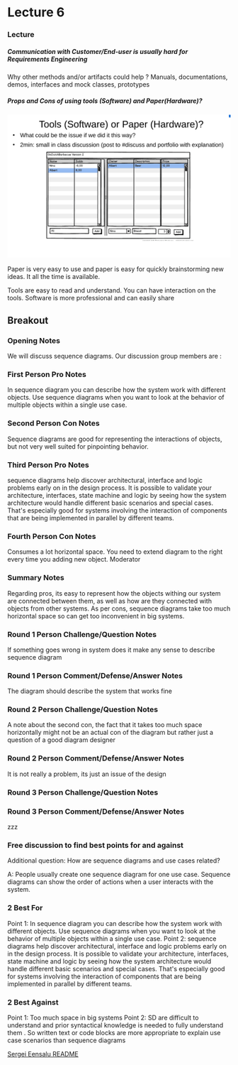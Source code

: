# Lecture 6


### Lecture

##### Communication with Customer/End-user is usually hard for Requirements Engineering
Why other methods and/or artifacts could help ? 
Manuals, documentations, demos, interfaces and mock classes, prototypes 

##### Props and Cons of using tools (Software) and Paper(Hardware)? 
![image](images/lecture_6_pic_1.png)


Paper is very easy to use and paper is easy for quickly brainstorming new ideas.
It all the time is available. 

Tools are easy to read and understand. You can have interaction on the tools. 
Software is more professional and can easily share


## Breakout

###  Opening Notes
We will discuss sequence diagrams. Our discussion group members are :

###  First Person Pro Notes
In sequence diagram you can describe how the system work with different objects. Use sequence diagrams when you want to look at the behavior of multiple objects within a single use case. 
 
###  Second Person Con Notes
Sequence diagrams are good for representing the interactions of objects, but not very well suited for pinpointing behavior.
###  Third Person Pro Notes
sequence diagrams help discover architectural, interface and logic problems early on in the design process. It is possible to validate your architecture, interfaces, state machine and logic by seeing how the system architecture would handle different basic scenarios and special cases. That's especially good for systems involving the interaction of components that are being implemented in parallel by different teams.
###  Fourth Person Con Notes
Consumes a lot horizontal space. You need to extend diagram to the right every time you adding new object.
Moderator 
###  Summary Notes
Regarding pros, its easy to represent how the objects withing our system are connected between them, as well as how are they connected with objects from other systems.
As per cons, sequence diagrams take too much horizontal space so can get too inconvenient in big systems.

###  Round 1 Person Challenge/Question Notes
If something goes wrong in system does it make any sense to describe sequence diagram
###  Round 1 Person Comment/Defense/Answer Notes
The diagram should describe the system that works fine
###  Round 2 Person Challenge/Question Notes
A note about the second con, the fact that it takes too much space horizontally might not be an actual con of the diagram but rather just a question of a good diagram designer
###  Round 2 Person Comment/Defense/Answer Notes
It is not really a problem, its just an issue of the design
###  Round 3 Person Challenge/Question Notes

###  Round 3 Person Comment/Defense/Answer Notes
zzz


###  Free discussion to find best points for and against
Additional question: How are sequence diagrams and use cases related?

A: People usually create one sequence diagram for one use case. Sequence diagrams can show the order of actions when a user interacts with the system. 

###  2 Best For
Point 1: In sequence diagram you can describe how the system work with different objects. Use sequence diagrams when you want to look at the behavior of multiple objects within a single use case. 
Point 2: sequence diagrams help discover architectural, interface and logic problems early on in the design process. It is possible to validate your architecture, interfaces, state machine and logic by seeing how the system architecture would handle different basic scenarios and special cases. That's especially good for systems involving the interaction of components that are being implemented in parallel by different teams.

###  2 Best Against
Point 1: Too much space in big systems
Point 2: SD are difficult to understand and prior syntactical knowledge is needed to fully understand them . So written text or code blocks are more appropriate to explain use case scenarios than sequence diagrams

[Sergei Eensalu README](/Sergei%20Eensalu/README.md)
